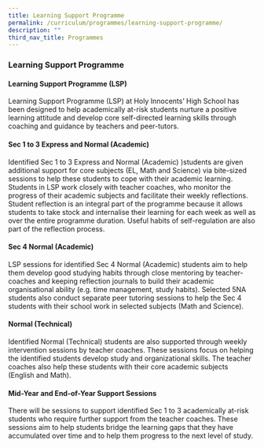 ```yaml
---
title: Learning Support Programme
permalink: /curriculum/programmes/learning-support-programme/
description: ""
third_nav_title: Programmes
---
```

### **Learning Support Programme**

#### **Learning Support Programme (LSP)**

Learning Support Programme (LSP) at Holy Innocents’ High School has been designed to help academically at-risk students nurture a positive learning attitude and develop core self-directed learning skills through coaching and guidance by teachers and peer-tutors.

#### **Sec 1 to 3 Express and Normal (Academic)**

Identified Sec 1 to 3 Express and Normal (Academic) )students are given additional support for core subjects (EL, Math and Science) via bite-sized sessions to help these students to cope with their academic learning. Students in LSP work closely with teacher coaches, who monitor the progress of their academic subjects and facilitate their weekly reflections. Student reflection is an integral part of the programme because it allows students to take stock and internalise their learning for each week as well as over the entire programme duration. Useful habits of self-regulation are also part of the reflection process.

#### **Sec 4 Normal (Academic)**

LSP sessions for identified Sec 4 Normal (Academic) students aim to help them develop good studying habits through close mentoring by teacher-coaches and keeping reflection journals to build their academic organisational ability (e.g. time management, study habits). Selected 5NA students also conduct separate peer tutoring sessions to help the Sec 4 students with their school work in selected subjects (Math and Science).

#### **Normal (Technical)**

Identified Normal (Technical) students are also supported through weekly intervention sessions by teacher coaches. These sessions focus on helping the identified students develop study and organizational skills. The teacher coaches also help these students with their core academic subjects (English and Math).

#### **Mid-Year and End-of-Year Support Sessions**

There will be sessions to support identified Sec 1 to 3 academically at-risk students who require further support from the teacher coaches. These sessions aim to help students bridge the learning gaps that they have accumulated over time and to help them progress to the next level of study.